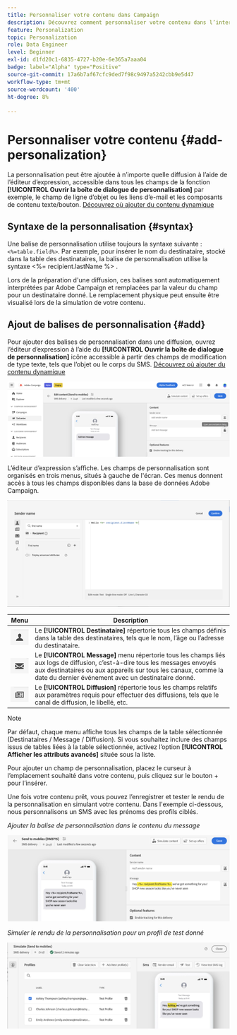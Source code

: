 ```yaml
---
title: Personnaliser votre contenu dans Campaign
description: Découvrez comment personnaliser votre contenu dans l’interface utilisateur web d’Adobe Campaign.
feature: Personalization
topic: Personalization
role: Data Engineer
level: Beginner
exl-id: d1fd20c1-6835-4727-b20e-6e365a7aaa04
badge: label="Alpha" type="Positive"
source-git-commit: 17a6b7af67cfc9ded7f98c9497a5242cbb9e5d47
workflow-type: tm+mt
source-wordcount: '400'
ht-degree: 8%

---
```



# Personnaliser votre contenu {#add-personalization}

La personnalisation peut être ajoutée à n’importe quelle diffusion à l’aide de l’éditeur d’expression, accessible dans tous les champs de la fonction **[!UICONTROL Ouvrir la boîte de dialogue de personnalisation]** par exemple, le champ de ligne d’objet ou les liens d’e-mail et les composants de contenu texte/bouton. [Découvrez où ajouter du contenu dynamique](gs-personalization.md/#access)

## Syntaxe de la personnalisation {#syntax}

Une balise de personnalisation utilise toujours la syntaxe suivante : `<%=table.field%>`. Par exemple, pour insérer le nom du destinataire, stocké dans la table des destinataires, la balise de personnalisation utilise la syntaxe &lt;%= recipient.lastName %> .

Lors de la préparation d&#39;une diffusion, ces balises sont automatiquement interprétées par Adobe Campaign et remplacées par la valeur du champ pour un destinataire donné. Le remplacement physique peut ensuite être visualisé lors de la simulation de votre contenu.

## Ajout de balises de personnalisation {#add}

Pour ajouter des balises de personnalisation dans une diffusion, ouvrez l’éditeur d’expression à l’aide du **[!UICONTROL Ouvrir la boîte de dialogue de personnalisation]** icône accessible à partir des champs de modification de type texte, tels que l’objet ou le corps du SMS. [Découvrez où ajouter du contenu dynamique](gs-personalization.md/#access)

![](assets/perso-access.png)

L’éditeur d’expression s’affiche. Les champs de personnalisation sont organisés en trois menus, situés à gauche de l&#39;écran. Ces menus donnent accès à tous les champs disponibles dans la base de données Adobe Campaign.

![](assets/perso-insert-field.png)

| Menu | Description |
|-----|------------|
| ![](assets/do-not-localize/perso-recipients-menu.png) | Le **[!UICONTROL Destinataire]** répertorie tous les champs définis dans la table des destinataires, tels que le nom, l’âge ou l’adresse du destinataire. |
| ![](assets/do-not-localize/perso-message-menu.png) | Le **[!UICONTROL Message]** menu répertorie tous les champs liés aux logs de diffusion, c’est-à-dire tous les messages envoyés aux destinataires ou aux appareils sur tous les canaux, comme la date du dernier événement avec un destinataire donné. |
| ![](assets/do-not-localize/perso-delivery-menu.png) | Le **[!UICONTROL Diffusion]** répertorie tous les champs relatifs aux paramètres requis pour effectuer des diffusions, tels que le canal de diffusion, le libellé, etc. |

>[!NOTE]
>
>Par défaut, chaque menu affiche tous les champs de la table sélectionnée (Destinataires / Message / Diffusion). Si vous souhaitez inclure des champs issus de tables liées à la table sélectionnée, activez l’option **[!UICONTROL Afficher les attributs avancés]** située sous la liste.

Pour ajouter un champ de personnalisation, placez le curseur à l’emplacement souhaité dans votre contenu, puis cliquez sur le bouton + pour l’insérer.

Une fois votre contenu prêt, vous pouvez l’enregistrer et tester le rendu de la personnalisation en simulant votre contenu. Dans l&#39;exemple ci-dessous, nous personnalisons un SMS avec les prénoms des profils ciblés.

*Ajouter la balise de personnalisation dans le contenu du message*

![](assets/perso-preview1.png)

*Simuler le rendu de la personnalisation pour un profil de test donné*

![](assets/perso-preview2.png)
